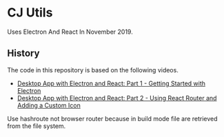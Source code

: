 # CJ Utils

Uses Electron And React In November 2019.

## History

The code in this repository is based on the following videos.

- [Desktop App with Electron and React: Part 1 - Getting Started with Electron](https://www.youtube.com/watch?v=Cdu2O6o2DCg&t=43s)
- [Desktop App with Electron and React: Part 2 - Using React Router and Adding a Custom Icon](https://www.youtube.com/watch?v=8ZmpYiDoqO4)

Use hashroute not browser router because in build mode file are retrieved from
the file system.
